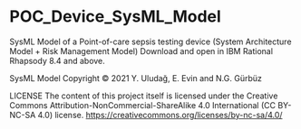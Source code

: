 # POC_Device_SysML_Model
SysML Model of a Point-of-care sepsis testing device (System Architecture Model + Risk Management Model)
Download and open in IBM Rational Rhapsody 8.4 and above.

SysML Model Copyright © 2021 Y. Uludağ, E. Evin and N.G. Gürbüz

LICENSE
The content of this project itself is licensed under the Creative Commons Attribution-NonCommercial-ShareAlike 4.0 International (CC BY-NC-SA 4.0) license.
https://creativecommons.org/licenses/by-nc-sa/4.0/
